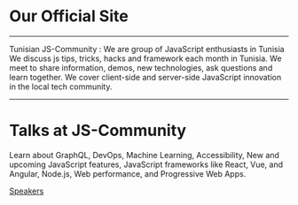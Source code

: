 # Our Official Site 

--- 

Tunisian JS-Community : We are group of JavaScript enthusiasts in Tunisia We discuss js tips, tricks, hacks and framework each month in Tunisia. We meet to share information, demos, new technologies, ask questions and learn together. We cover client-side and server-side JavaScript innovation in the local tech community.

---

# Talks at JS-Community


Learn about GraphQL, DevOps, Machine Learning, Accessibility, New and upcoming JavaScript features, JavaScript frameworks like React, Vue, and Angular, Node.js, Web performance, and Progressive Web Apps.

[Speakers](http://js-community.tn/#speakers)
